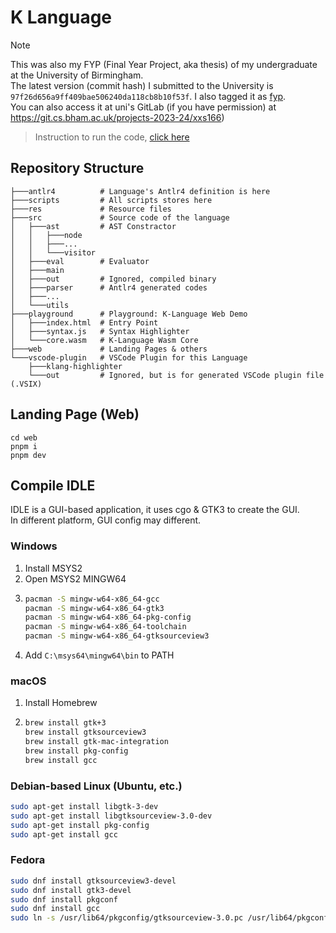 # K Language

> [!NOTE]  
> This was also my FYP (Final Year Project, aka thesis) of my undergraduate at the University of Birmingham.  
> The latest version (commit hash) I submitted to the University is `97f26d656a9ff409bae506240da118cb8b10f53f`.
> I also tagged it as [fyp](https://github.com/KevinZonda/k-lang/tree/fyp).  
> You can also access it at uni's GitLab (if you have permission) at <https://git.cs.bham.ac.uk/projects-2023-24/xxs166>)

> Instruction to run the code, [click here](Instruction.md)

## Repository Structure

```tree
├───antlr4          # Language's Antlr4 definition is here
├───scripts         # All scripts stores here
├───res             # Resource files
├───src             # Source code of the language
│   ├───ast         # AST Constractor
│   │   ├───node
│   │   ├───...
│   │   └───visitor
│   ├───eval        # Evaluator
│   ├───main
│   ├───out         # Ignored, compiled binary
│   ├───parser      # Antlr4 generated codes
│   ├───...
│   └───utils
├───playground      # Playground: K-Language Web Demo
│   ├───index.html  # Entry Point
│   ├───syntax.js   # Syntax Highlighter
│   └───core.wasm   # K-Language Wasm Core
├───web             # Landing Pages & others
└───vscode-plugin   # VSCode Plugin for this Language
    ├───klang-highlighter
    └───out         # Ignored, but is for generated VSCode plugin file (.VSIX)
```

## Landing Page (Web)

```
cd web
pnpm i
pnpm dev
```

## Compile IDLE

IDLE is a GUI-based application, it uses cgo & GTK3 to create the GUI.  
In different platform, GUI config may different.

### Windows

1. Install MSYS2
2. Open MSYS2 MINGW64
3. ```bash
   pacman -S mingw-w64-x86_64-gcc
   pacman -S mingw-w64-x86_64-gtk3
   pacman -S mingw-w64-x86_64-pkg-config
   pacman -S mingw-w64-x86_64-toolchain
   pacman -S mingw-w64-x86_64-gtksourceview3
   ```
4. Add `C:\msys64\mingw64\bin` to PATH

### macOS

1. Install Homebrew
2. ```bash
   brew install gtk+3
   brew install gtksourceview3
   brew install gtk-mac-integration
   brew install pkg-config
   brew install gcc
   ```
   
### Debian-based Linux (Ubuntu, etc.)

```bash
sudo apt-get install libgtk-3-dev
sudo apt-get install libgtksourceview-3.0-dev
sudo apt-get install pkg-config
sudo apt-get install gcc
```

### Fedora

```bash
sudo dnf install gtksourceview3-devel
sudo dnf install gtk3-devel
sudo dnf install pkgconf
sudo dnf install gcc
sudo ln -s /usr/lib64/pkgconfig/gtksourceview-3.0.pc /usr/lib64/pkgconfig/gtksourceview-3.pc # other distros use 3 instead of 3.0
```
